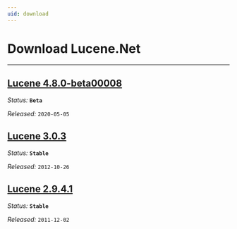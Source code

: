 ```yaml
---
uid: download
---
```


Download Lucene.Net
===============

---------------

## [Lucene 4.8.0-beta00008](xref:download/4.8.0-beta00008)

_Status:_ __`Beta`__

_Released:_ `2020-05-05`

## [Lucene 3.0.3](xref:download/3)

_Status:_ __`Stable`__

_Released:_ `2012-10-26`

## [Lucene 2.9.4.1](xref:download/2)

_Status:_ __`Stable`__

_Released:_ `2011-12-02`